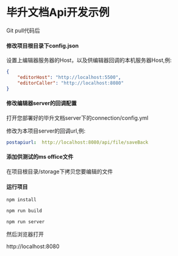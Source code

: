 # 毕升文档Api开发示例

Git pull代码后

#### 修改项目根目录下config.json

设置上编辑器服务器的Host，以及供编辑器回调的本机服务器Host,例:
```json
{
	"editorHost": "http://localhost:5500",
	"editorCaller": "http://localhost:8080"
}
```
#### 修改编辑器server的回调配置

打开您部署好的毕升文档server下的connection/config.yml

修改为本项目server的回调url,例:

```yaml
postapiurl:  http://localhost:8080/api/file/saveBack
```

#### 添加供测试的ms office文件

在项目根目录/storage下拷贝您要编辑的文件

#### 运行项目

```bash
npm install

npm run build

npm run server
```

然后浏览器打开

http://localhost:8080

